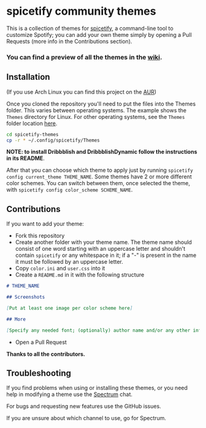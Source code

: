 # spicetify community themes

This is a collection of themes for [spicetify](https://github.com/khanhas/spicetify-cli), a command-line tool to customize Spotify; you can add your own theme simply by opening a Pull Requests (more info in the Contributions section).

### **You can find a preview of all the themes in the [wiki](https://github.com/morpheusthewhite/spicetify-themes/wiki/Themes-preview).**

## Installation

(If you use Arch Linux you can find this project on the [AUR](https://aur.archlinux.org/packages/spicetify-themes-git/))

Once you cloned the repository you'll need to put the files into the Themes folder. This varies between operating systems. The example shows the `Themes` directory for Linux. For other operating systems, see the `Themes` folder location [here](https://github.com/khanhas/spicetify-cli/wiki/Customization#themes).

```bash
cd spicetify-themes
cp -r * ~/.config/spicetify/Themes
```
  
**NOTE: to install Dribbblish and DribbblishDynamic follow the instructions in its README**.  
  
After that you can choose which theme to apply just by running `spicetify config current_theme THEME_NAME`. 
Some themes have 2 or more different color schemes. You can switch between them, once selected the theme, with `spicetify config color_scheme SCHEME_NAME`.

## Contributions

If you want to add your theme:

- Fork this repository
- Create another folder with your theme name. The theme name should consist of one word starting with an uppercase letter and shouldn't contain `spicetify` or any whitespace in it; if a "-" is present in the name it must be followed by an uppercase letter.
- Copy `color.ini` and `user.css` into it
- Create a `README.md` in it with the following structure 
```markdown
# THEME_NAME

## Screenshots

[Put at least one image per color scheme here]

## More

[Specify any needed font; (optionally) author name and/or any other info about the theme]

```
- Open a Pull Request

**Thanks to all the contributors.**

## Troubleshooting

If you find problems when using or installing these themes, or you need help in modifying a theme 
use the [Spectrum](https://spectrum.chat/spicetify) chat. 

For bugs and requesting new features use the GitHub issues. 

If you are unsure about which channel to use, go for Spectrum.

